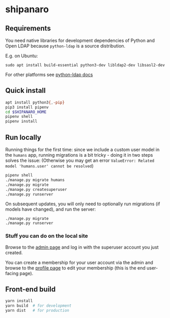 # shipanaro

## Requirements

You need native libraries for development dependencies of Python and Open LDAP because `python-ldap`
is a source distribution.

E.g. on Ubuntu:

    sudo apt install build-essential python3-dev libldap2-dev libsasl2-dev

For other platforms see [python-ldap docs](https://www.python-ldap.org/en/python-ldap-3.3.0/installing.html#build-prerequisites)

## Quick install

```bash
apt install python3{,-pip}
pip3 install pipenv
cd $SHIPANARO_HOME
pipenv shell
pipenv install
```

## Run locally

Running things for the first time: since we include a custom user model in the `humans` app, running
migrations is a bit tricky - doing it in two steps solves the issue:
(Otherwise you may get an error `ValueError: Related model 'humans.user' cannot be resolved`)

```bash
pipenv shell
./manage.py migrate humans
./manage.py migrate
./manage.py createsuperuser
./manage.py runserver
```

On subsequent updates, you will only need to optionally run migrations (if models have changed),
and run the server:

```
./manage.py migrate
./manage.py runserver
```

### Stuff you can do on the local site

Browse to the [admin page](http://localhost:8000/admin)
and log in with the superuser account you just created.

You can create a membership for your user account via the admin
and browse to the [profile page](http://localhost:8000/accounts/profile/)
to edit your membership (this is the end user-facing page).

## Front-end build

```bash
yarn install
yarn build  # for development
yarn dist   # for production
```
